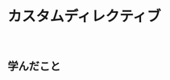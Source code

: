 # カスタムディレクティブ

<!-- START doctoc generated TOC please keep comment here to allow auto update -->
<!-- END doctoc generated TOC please keep comment here to allow auto update -->
<br>

## 学んだこと
### 
```html
```
<br>

### 
```html
```
<br>

### 
```html
```
<br>

### 
```html
```
<br>

### 
```html
```
<br>